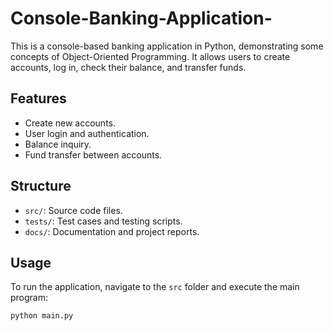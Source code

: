 # Console-Banking-Application-
This is a console-based banking application in Python, demonstrating some concepts of Object-Oriented Programming. It allows users to create accounts, log in, check their balance, and transfer funds.

## Features
- Create new accounts.
- User login and authentication.
- Balance inquiry.
- Fund transfer between accounts.

## Structure
- `src/`: Source code files.
- `tests/`: Test cases and testing scripts.
- `docs/`: Documentation and project reports.

## Usage
To run the application, navigate to the `src` folder and execute the main program:
```bash
python main.py
